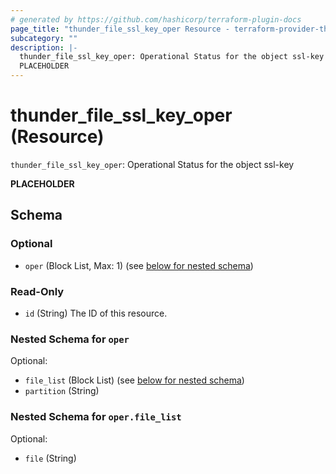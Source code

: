 ```yaml
---
# generated by https://github.com/hashicorp/terraform-plugin-docs
page_title: "thunder_file_ssl_key_oper Resource - terraform-provider-thunder"
subcategory: ""
description: |-
  thunder_file_ssl_key_oper: Operational Status for the object ssl-key
  PLACEHOLDER
---
```


# thunder_file_ssl_key_oper (Resource)

`thunder_file_ssl_key_oper`: Operational Status for the object ssl-key

__PLACEHOLDER__



<!-- schema generated by tfplugindocs -->
## Schema

### Optional

- `oper` (Block List, Max: 1) (see [below for nested schema](#nestedblock--oper))

### Read-Only

- `id` (String) The ID of this resource.

<a id="nestedblock--oper"></a>
### Nested Schema for `oper`

Optional:

- `file_list` (Block List) (see [below for nested schema](#nestedblock--oper--file_list))
- `partition` (String)

<a id="nestedblock--oper--file_list"></a>
### Nested Schema for `oper.file_list`

Optional:

- `file` (String)


